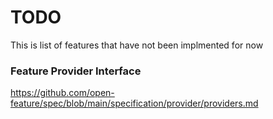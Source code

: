 # TODO

This is list of features that have not been implmented for now

### Feature Provider Interface
https://github.com/open-feature/spec/blob/main/specification/provider/providers.md

